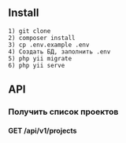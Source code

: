 ## Install
````
1) git clone
2) composer install
3) cp .env.example .env
4) Создать БД, заполнить .env
5) php yii migrate
6) php yii serve
````

## API

### Получить список проектов
#### GET /api/v1/projects
````

````